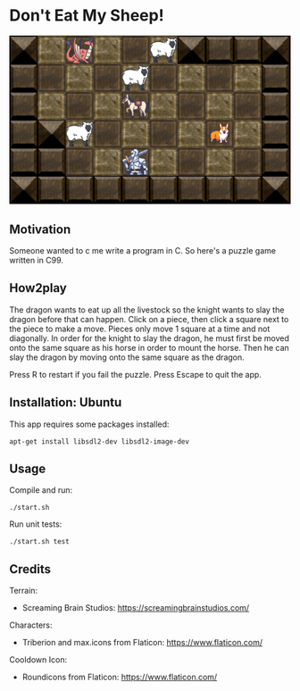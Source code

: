 # Don't Eat My Sheep!

![screenshotte](screenshots/screenshot_a.png)

## Motivation

Someone wanted to c me write a program in C. So here's a puzzle game written in C99.

## How2play

The dragon wants to eat up all the livestock so the knight wants to slay the dragon before that can
happen. Click on a piece, then click a square next to the piece to make a move. Pieces only move 1
square at a time and not diagonally. In order for the knight to slay the dragon, he must first be
moved onto the same square as his horse in order to mount the horse. Then he can slay the dragon by
moving onto the same square as the dragon.

Press R to restart if you fail the puzzle. Press Escape to quit the app.

## Installation: Ubuntu

This app requires some packages installed:

    apt-get install libsdl2-dev libsdl2-image-dev

## Usage

Compile and run:

    ./start.sh

Run unit tests:

    ./start.sh test

## Credits

Terrain:
* Screaming Brain Studios: https://screamingbrainstudios.com/

Characters:
* Triberion and max.icons from Flaticon: https://www.flaticon.com/

Cooldown Icon:
* Roundicons from Flaticon: https://www.flaticon.com/

